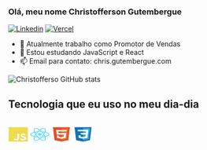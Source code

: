 ### Olá, meu nome Christofferson Gutembergue

[![Linkedin](https://img.shields.io/badge/LinkedIn-0077B5?style=for-the-badge&logo=linkedin&logoColor=white)](https://www.linkedin.com/in/christofferson-gutembergue-8b44b8170/)
[![Vercel](https://img.shields.io/badge/Vercel-000000?style=for-the-badge&logo=vercel&logoColor=white)](https://vercel.com/christofferso)
- 🔭 Atualmente trabalho como Promotor de Vendas
- 🌱 Estou estudando JavaScript e React
- 📫 Email para contato: chris.gutembergue.com

![Christofferso GitHub stats](https://github-readme-stats.vercel.app/api?username=christofferso&show_icons=true&theme=dracula)

## Tecnologia que eu uso no meu dia-dia

<div style="display: inline_block"><br>
  <img align="center" alt="Chris-Js" height="30" width="40" src="https://raw.githubusercontent.com/devicons/devicon/master/icons/javascript/javascript-plain.svg">
  <img align="center" alt="Chris-React" height="30" width="40" src="https://raw.githubusercontent.com/devicons/devicon/master/icons/react/react-original.svg">
  <img align="center" alt="Chris-HTML" height="30" width="40" src="https://raw.githubusercontent.com/devicons/devicon/master/icons/html5/html5-original.svg">
  <img align="center" alt="Chris-CSS" height="30" width="40" src="https://raw.githubusercontent.com/devicons/devicon/master/icons/css3/css3-original.svg">
</div>
  

